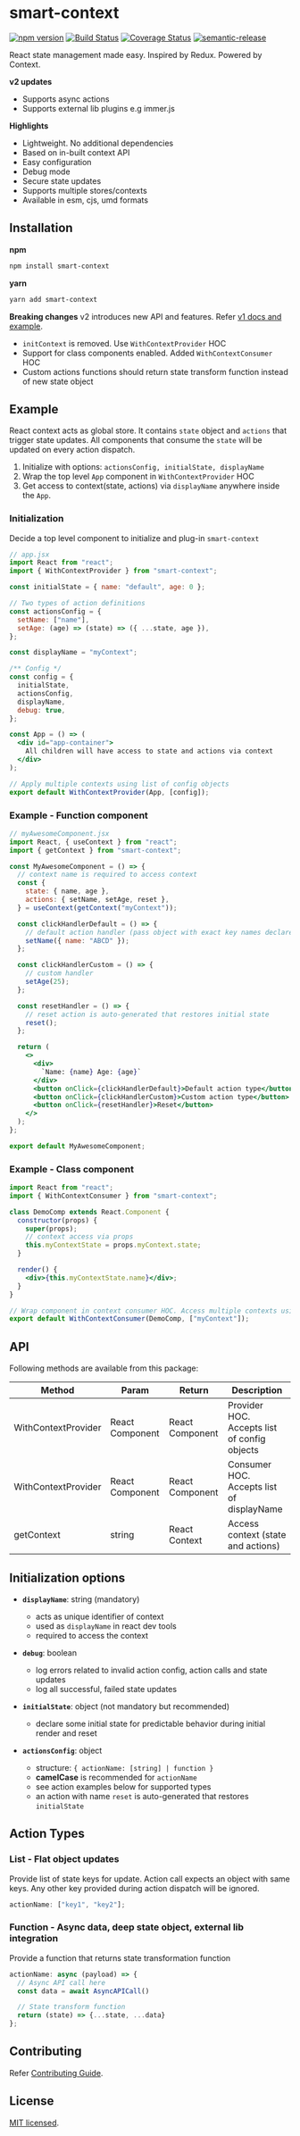 # smart-context

[![npm version](https://badge.fury.io/js/smart-context.svg)](https://badge.fury.io/js/smart-context) [![Build Status](https://travis-ci.com/achaljain/smart-context.svg?branch=master)](https://travis-ci.com/achaljain/smart-context) [![Coverage Status](https://coveralls.io/repos/github/achaljain/smart-context/badge.svg?branch=master)](https://coveralls.io/github/achaljain/smart-context?branch=master) [![semantic-release](https://img.shields.io/badge/%20%20%F0%9F%93%A6%F0%9F%9A%80-semantic--release-e10079.svg)](https://github.com/semantic-release/semantic-release)

React state management made easy. Inspired by Redux. Powered by Context.

**v2 updates**

- Supports async actions
- Supports external lib plugins e.g immer.js

**Highlights**

- Lightweight. No additional dependencies
- Based on in-built context API
- Easy configuration
- Debug mode
- Secure state updates
- Supports multiple stores/contexts
- Available in esm, cjs, umd formats

## Installation

**npm**

```sh
npm install smart-context
```

**yarn**

```sh
yarn add smart-context
```

**Breaking changes**
v2 introduces new API and features. Refer [v1 docs and example](./docs/v1.md).

- `initContext` is removed. Use `WithContextProvider` HOC
- Support for class components enabled. Added `WithContextConsumer` HOC
- Custom actions functions should return state transform function instead of new state object

## Example

React context acts as global store. It contains `state` object and `actions` that trigger state updates. All components that consume the `state` will be updated on every action dispatch.

1. Initialize with options: `actionsConfig, initialState, displayName`
2. Wrap the top level `App` component in `WithContextProvider` HOC
3. Get access to context(state, actions) via `displayName` anywhere inside the `App`.

### Initialization

Decide a top level component to initialize and plug-in `smart-context`

```jsx
// app.jsx
import React from "react";
import { WithContextProvider } from "smart-context";

const initialState = { name: "default", age: 0 };

// Two types of action definitions
const actionsConfig = {
  setName: ["name"],
  setAge: (age) => (state) => ({ ...state, age }),
};

const displayName = "myContext";

/** Config */
const config = {
  initialState,
  actionsConfig,
  displayName,
  debug: true,
};

const App = () => (
  <div id="app-container">
    All children will have access to state and actions via context
  </div>
);

// Apply multiple contexts using list of config objects
export default WithContextProvider(App, [config]);
```

### Example - Function component

```jsx
// myAwesomeComponent.jsx
import React, { useContext } from "react";
import { getContext } from "smart-context";

const MyAwesomeComponent = () => {
  // context name is required to access context
  const {
    state: { name, age },
    actions: { setName, setAge, reset },
  } = useContext(getContext("myContext"));

  const clickHandlerDefault = () => {
    // default action handler (pass object with exact key names declared in action config)
    setName({ name: "ABCD" });
  };

  const clickHandlerCustom = () => {
    // custom handler
    setAge(25);
  };

  const resetHandler = () => {
    // reset action is auto-generated that restores initial state
    reset();
  };

  return (
    <>
      <div>
        `Name: {name} Age: {age}`
      </div>
      <button onClick={clickHandlerDefault}>Default action type</button>
      <button onClick={clickHandlerCustom}>Custom action type</button>
      <button onClick={resetHandler}>Reset</button>
    </>
  );
};

export default MyAwesomeComponent;
```

### Example - Class component

```jsx
import React from "react";
import { WithContextConsumer } from "smart-context";

class DemoComp extends React.Component {
  constructor(props) {
    super(props);
    // context access via props
    this.myContextState = props.myContext.state;
  }

  render() {
    <div>{this.myContextState.name}</div>;
  }
}

// Wrap component in context consumer HOC. Access multiple contexts using displayName list
export default WithContextConsumer(DemoComp, ["myContext"]);
```

## API

Following methods are available from this package:

| Method              | Param           | Return          | Description                                  |
| ------------------- | --------------- | --------------- | -------------------------------------------- |
| WithContextProvider | React Component | React Component | Provider HOC. Accepts list of config objects |
| WithContextProvider | React Component | React Component | Consumer HOC. Accepts list of displayName    |
| getContext          | string          | React Context   | Access context (state and actions)           |

## Initialization options

- **`displayName`**: string (mandatory)

  - acts as unique identifier of context
  - used as `displayName` in react dev tools
  - required to access the context

- **`debug`**: boolean

  - log errors related to invalid action config, action calls and state updates
  - log all successful, failed state updates

- **`initialState`**: object (not mandatory but recommended)

  - declare some initial state for predictable behavior during initial render and reset

- **`actionsConfig`**: object
  - structure: `{ actionName: [string] | function }`
  - **camelCase** is recommended for `actionName`
  - see action examples below for supported types
  - an action with name `reset` is auto-generated that restores `initialState`

## Action Types

### List - Flat object updates

Provide list of state keys for update. Action call expects an object with same keys. Any other key provided during action dispatch will be ignored.

```jsx
actionName: ["key1", "key2"];
```

### Function - Async data, deep state object, external lib integration

Provide a function that returns state transformation function

```jsx
actionName: async (payload) => {
  // Async API call here
  const data = await AsyncAPICall()

  // State transform function
  return (state) => {...state, ...data}
};
```

## Contributing

Refer [Contributing Guide](./CONTRIBUTING.md).

## License

[MIT licensed](./LICENSE).
